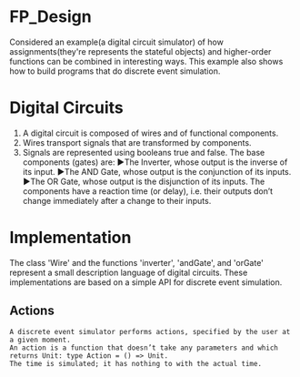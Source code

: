 # FP_Design
Considered an example(a digital circuit simulator) of how assignments(they're represents the stateful objects) and higher-order functions can be combined in 
interesting ways. This example also shows how to build programs that do discrete event simulation.
# Digital Circuits
  1. A digital circuit is composed of wires and of functional components.
  2. Wires transport signals that are transformed by components.
  3. Signals are represented using booleans true and false.
  The base components (gates) are:
    ▶The Inverter, whose output is the inverse of its input.
    ▶The AND Gate, whose output is the conjunction of its inputs.
    ▶The OR Gate, whose output is the disjunction of its inputs.
  The components have a reaction time (or delay), i.e. their outputs don’t change immediately after a change to their inputs.
# Implementation
  The class 'Wire' and the functions 'inverter', 'andGate', and 'orGate' represent a small description language of digital circuits.
  These implementations are based on a simple API for discrete event simulation.
  ## Actions
    A discrete event simulator performs actions, specified by the user at a given moment.
    An action is a function that doesn’t take any parameters and which returns Unit: type Action = () => Unit.
    The time is simulated; it has nothing to with the actual time.
  
